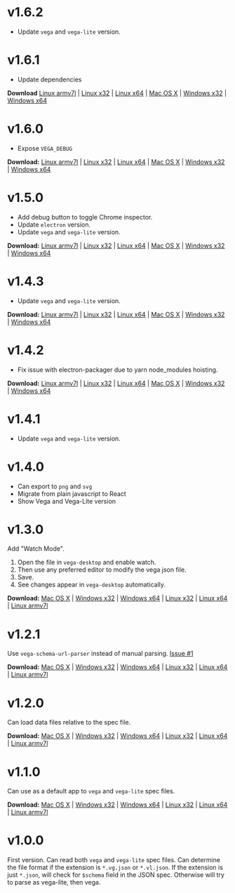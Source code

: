 # v1.6.2

- Update `vega` and `vega-lite` version.

# v1.6.1

- Update dependencies

**Download**
[Linux armv7l](https://goo.gl/5GDCUz) |
[Linux x32](https://goo.gl/8mxwUH) |
[Linux x64](https://goo.gl/vnV5HX) |
[Mac OS X](https://goo.gl/ZtxexA) |
[Windows x32](https://goo.gl/LXCYay) |
[Windows x64](https://goo.gl/h6rgn6)

# v1.6.0
- Expose `VEGA_DEBUG`

**Download:**
[Linux armv7l](https://goo.gl/MDnyoo) |
[Linux x32](https://goo.gl/N2jhkj) |
[Linux x64](https://goo.gl/Pove48) |
[Mac OS X](https://goo.gl/cAo9mM) |
[Windows x32](https://goo.gl/sFD48w) |
[Windows x64](https://goo.gl/pBEUCV)

# v1.5.0

- Add debug button to toggle Chrome inspector.
- Update `electron` version.
- Update `vega` and `vega-lite` version.

**Download:**
[Linux armv7l](https://goo.gl/gqsK6J) |
[Linux x32](https://goo.gl/GSPmi6) |
[Linux x64](https://goo.gl/w7Qn8L) |
[Mac OS X](https://goo.gl/yu8Sq6) |
[Windows x32](https://goo.gl/cXmsRo) |
[Windows x64](https://goo.gl/UnRnKg)

# v1.4.3

- Update `vega` and `vega-lite` version.

**Download:**
[Linux armv7l](https://goo.gl/xfmqqo) |
[Linux x32](https://goo.gl/KAer4q) |
[Linux x64](https://goo.gl/9WYQXB) |
[Mac OS X](https://goo.gl/PmhGC7) |
[Windows x32](https://goo.gl/VHQdsw) |
[Windows x64](https://goo.gl/QyhBPu)

# v1.4.2

- Fix issue with electron-packager due to yarn node_modules hoisting.

**Download:**
[Linux armv7l](https://goo.gl/tTeWXV) |
[Linux x32](https://goo.gl/CYtbLt) |
[Linux x64](https://goo.gl/de9Bt6) |
[Mac OS X](https://goo.gl/8z6SR3) |
[Windows x32](https://goo.gl/6pYQ24) |
[Windows x64](https://goo.gl/FuU8mY)

# v1.4.1

- Update `vega` and `vega-lite` version.

# v1.4.0

- Can export to `png` and `svg`
- Migrate from plain javascript to React
- Show Vega and Vega-Lite version

# v1.3.0

Add "Watch Mode".

1. Open the file in `vega-desktop` and enable watch.
2. Then use any preferred editor to modify the vega json file.
3. Save.
4. See changes appear in `vega-desktop` automatically.

**Download:**
[Mac OS X](https://goo.gl/XVh72p) |
[Windows x32](https://goo.gl/uWR6zp) |
[Windows x64](https://goo.gl/UQW4pb) |
[Linux x32](https://goo.gl/3ubjNT) |
[Linux x64](https://goo.gl/bnDnMC) |
[Linux armv7l](https://goo.gl/2kkuau)

# v1.2.1

Use `vega-schema-url-parser` instead of manual parsing. [Issue #1](https://github.com/kristw/vega-desktop/issues/1)

**Download:**
[Mac OS X](https://drive.google.com/open?id=0B3gNKxO3XU4dX1cwUks1Y2hXTk0) |
[Windows x32](https://drive.google.com/open?id=0B3gNKxO3XU4dMkRTVFRRQ09BTDA) |
[Windows x64](https://drive.google.com/open?id=0B3gNKxO3XU4dbldwQW5PaVlQeTA) |
[Linux x32](https://drive.google.com/open?id=0B3gNKxO3XU4dRll2Z0VXU3lfZmc) |
[Linux x64](https://drive.google.com/open?id=0B3gNKxO3XU4dMHFPOW1UeEFwX2M) |
[Linux armv7l](https://drive.google.com/open?id=0B3gNKxO3XU4da2RtYnc3YW1oS1E)

# v1.2.0

Can load data files relative to the spec file.

**Download:**
[Mac OS X](https://drive.google.com/open?id=0B3gNKxO3XU4dYjNwckZMb1NtU2M) |
[Windows x32](https://drive.google.com/open?id=0B3gNKxO3XU4dWGhjb09Fbzl1LVU) |
[Windows x64](https://drive.google.com/open?id=0B3gNKxO3XU4dTVNOSmd1aTNVUjg) |
[Linux x32](https://drive.google.com/open?id=0B3gNKxO3XU4dS1hpUWRPbkd0cUU) |
[Linux x64](https://drive.google.com/open?id=0B3gNKxO3XU4dQUdVU2JjZWJVcDg) |
[Linux armv7l](https://drive.google.com/open?id=0B3gNKxO3XU4dLXFaS01BLURrOVE)

# v1.1.0

Can use as a default app to `vega` and `vega-lite` spec files.

**Download:**
[Mac OS X](https://drive.google.com/open?id=0B3gNKxO3XU4dVUprd0VSZUEyUWM) |
[Windows x32](https://drive.google.com/open?id=0B3gNKxO3XU4dM0h0XzA1X1pnMkk) |
[Windows x64](https://drive.google.com/open?id=0B3gNKxO3XU4dTThFUDNDR2ROQTQ) |
[Linux x32](https://drive.google.com/open?id=0B3gNKxO3XU4dWFdfaU52RFVXMFk) |
[Linux x64](https://drive.google.com/open?id=0B3gNKxO3XU4dTVcyWk1Nd0JMekU) |
[Linux armv7l](https://drive.google.com/open?id=0B3gNKxO3XU4dY0dEOGluakNEa1E)

# v1.0.0

First version. Can read both `vega` and `vega-lite` spec files.
Can determine the file format if the extension is `*.vg.json` or `*.vl.json`.
If the extension is just `*.json`, will check for `$schema` field in the JSON spec.
Otherwise will try to parse as vega-lite, then vega.
